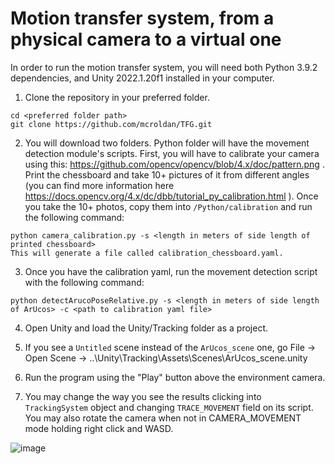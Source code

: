 # Motion transfer system, from a physical camera to a virtual one

In order to run the motion transfer system, you will need both Python 3.9.2 dependencies, and Unity 2022.1.20f1 installed in your computer.

1. Clone the repository in your preferred folder.

```git
cd <preferred folder path>
git clone https://github.com/mcroldan/TFG.git
```

2. You will download two folders. Python folder will have the movement detection module's scripts. First, you will have to calibrate your camera using this: https://github.com/opencv/opencv/blob/4.x/doc/pattern.png .
Print the chessboard and take 10+ pictures of it from different angles (you can find more information here https://docs.opencv.org/4.x/dc/dbb/tutorial_py_calibration.html ). Once you take the 10+ photos, copy them into
`/Python/calibration` and run the following command:

```
python camera_calibration.py -s <length in meters of side length of printed chessboard>
This will generate a file called calibration_chessboard.yaml.
```

3. Once you have the calibration yaml, run the movement detection script with the following command:

```
python detectArucoPoseRelative.py -s <length in meters of side length of ArUcos> -c <path to calibration yaml file>
```

4. Open Unity and load the Unity/Tracking folder as a project.

5. If you see a `Untitled` scene instead of the `ArUcos_scene` one, go File -> Open Scene -> ..\Unity\Tracking\Assets\Scenes\ArUcos_scene.unity

6. Run the program using the "Play" button above the environment camera.


7. You may change the way you see the results clicking into `TrackingSystem` object and changing `TRACE_MOVEMENT` field on its script. You may also rotate the camera when not in CAMERA_MOVEMENT mode holding right click and WASD.

![image](https://user-images.githubusercontent.com/62695677/207685557-84adb958-2609-4d7a-a86e-378a233d169b.png)
